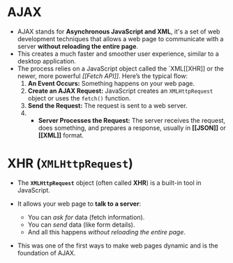 # AJAX
- AJAX stands for **Asynchronous JavaScript and XML**, it's a set of web development techniques that allows a web page to communicate with a server **without reloading the entire page**.
- This creates a much faster and smoother user experience, similar to a desktop application.
- The process relies on a JavaScript object called the `XML[[XHR]] or the newer, more powerful *[[Fetch API]]*. Here’s the typical flow:
	1)  **An Event Occurs:** Something happens on your web page.
	2) **Create an AJAX Request:** JavaScript creates an `XMLHttpRequest` object or uses the `fetch()` function.
	3) **Send the Request:** The request is sent to a web server.
	4) - **Server Processes the Request:** The server receives the request, does something, and prepares a response, usually in **[[JSON]]** or **[[XML]]** format.
# XHR (`XMLHttpRequest`)
- The **`XMLHttpRequest`** object (often called **XHR**) is a built-in tool in JavaScript.

- It allows your web page to **talk to a server**:
	- You can *ask for* data (fetch information).
	- You can *send* data (like form details).
	- And all this happens *without reloading the entire page*.
- This was one of the first ways to make web pages dynamic and is the foundation of AJAX.